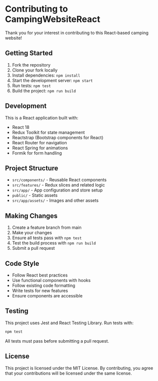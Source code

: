 # Contributing to CampingWebsiteReact

Thank you for your interest in contributing to this React-based camping website!

## Getting Started

1. Fork the repository
2. Clone your fork locally
3. Install dependencies: `npm install`
4. Start the development server: `npm start`
5. Run tests: `npm test`
6. Build the project: `npm run build`

## Development

This is a React application built with:
- React 18
- Redux Toolkit for state management
- Reactstrap (Bootstrap components for React)
- React Router for navigation
- React Spring for animations
- Formik for form handling

## Project Structure

- `src/components/` - Reusable React components
- `src/features/` - Redux slices and related logic
- `src/app/` - App configuration and store setup
- `public/` - Static assets
- `src/app/assets/` - Images and other assets

## Making Changes

1. Create a feature branch from main
2. Make your changes
3. Ensure all tests pass with `npm test`
4. Test the build process with `npm run build`
5. Submit a pull request

## Code Style

- Follow React best practices
- Use functional components with hooks
- Follow existing code formatting
- Write tests for new features
- Ensure components are accessible

## Testing

This project uses Jest and React Testing Library. Run tests with:
```bash
npm test
```

All tests must pass before submitting a pull request.

## License

This project is licensed under the MIT License. By contributing, you agree that your contributions will be licensed under the same license.